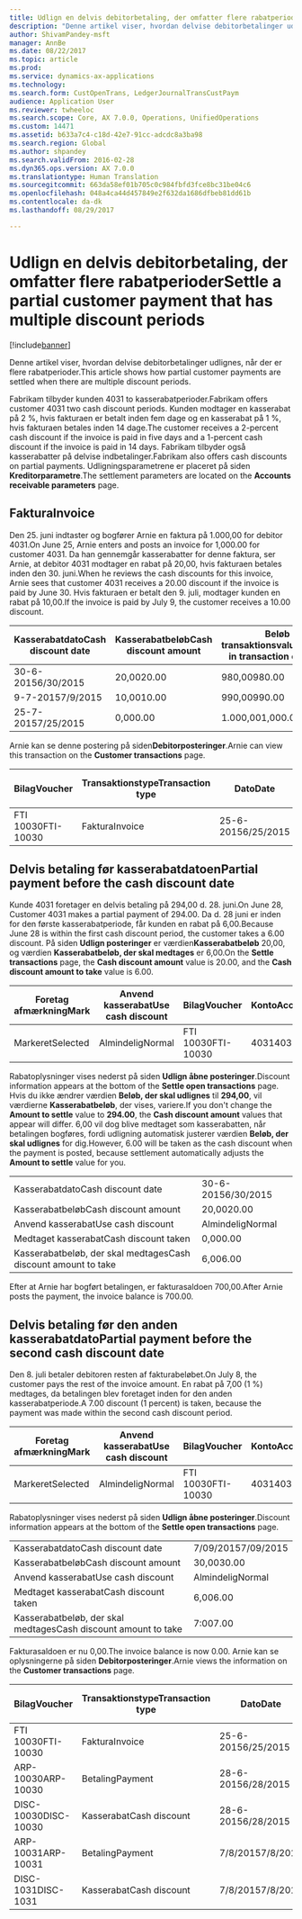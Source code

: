 ```yaml
---
title: Udlign en delvis debitorbetaling, der omfatter flere rabatperioder
description: "Denne artikel viser, hvordan delvise debitorbetalinger udlignes, når der er flere rabatperioder."
author: ShivamPandey-msft
manager: AnnBe
ms.date: 08/22/2017
ms.topic: article
ms.prod: 
ms.service: dynamics-ax-applications
ms.technology: 
ms.search.form: CustOpenTrans, LedgerJournalTransCustPaym
audience: Application User
ms.reviewer: twheeloc
ms.search.scope: Core, AX 7.0.0, Operations, UnifiedOperations
ms.custom: 14471
ms.assetid: b633a7c4-c18d-42e7-91cc-adcdc8a3ba98
ms.search.region: Global
ms.author: shpandey
ms.search.validFrom: 2016-02-28
ms.dyn365.ops.version: AX 7.0.0
ms.translationtype: Human Translation
ms.sourcegitcommit: 663da58ef01b705c0c984fbfd3fce8bc31be04c6
ms.openlocfilehash: 048a4ca44d457849e2f632da1686dfbeb81dd61b
ms.contentlocale: da-dk
ms.lasthandoff: 08/29/2017

---
```


# <a name="settle-a-partial-customer-payment-that-has-multiple-discount-periods"></a><span data-ttu-id="4e9aa-103">Udlign en delvis debitorbetaling, der omfatter flere rabatperioder</span><span class="sxs-lookup"><span data-stu-id="4e9aa-103">Settle a partial customer payment that has multiple discount periods</span></span>

[!include[banner](../includes/banner.md)]


<span data-ttu-id="4e9aa-104">Denne artikel viser, hvordan delvise debitorbetalinger udlignes, når der er flere rabatperioder.</span><span class="sxs-lookup"><span data-stu-id="4e9aa-104">This article shows how partial customer payments are settled when there are multiple discount periods.</span></span>

<span data-ttu-id="4e9aa-105">Fabrikam tilbyder kunden 4031 to kasserabatperioder.</span><span class="sxs-lookup"><span data-stu-id="4e9aa-105">Fabrikam offers customer 4031 two cash discount periods.</span></span> <span data-ttu-id="4e9aa-106">Kunden modtager en kasserabat på 2 %, hvis fakturaen er betalt inden fem dage og en kasserabat på 1 %, hvis fakturaen betales inden 14 dage.</span><span class="sxs-lookup"><span data-stu-id="4e9aa-106">The customer receives a 2-percent cash discount if the invoice is paid in five days and a 1-percent cash discount if the invoice is paid in 14 days.</span></span> <span data-ttu-id="4e9aa-107">Fabrikam tilbyder også kasserabatter på delvise indbetalinger.</span><span class="sxs-lookup"><span data-stu-id="4e9aa-107">Fabrikam also offers cash discounts on partial payments.</span></span> <span data-ttu-id="4e9aa-108">Udligningsparametrene er placeret på siden **Kreditorparametre**.</span><span class="sxs-lookup"><span data-stu-id="4e9aa-108">The settlement parameters are located on the **Accounts receivable parameters** page.</span></span>

## <a name="invoice"></a><span data-ttu-id="4e9aa-109">Faktura</span><span class="sxs-lookup"><span data-stu-id="4e9aa-109">Invoice</span></span>
<span data-ttu-id="4e9aa-110">Den 25. juni indtaster og bogfører Arnie en faktura på 1.000,00 for debitor 4031.</span><span class="sxs-lookup"><span data-stu-id="4e9aa-110">On June 25, Arnie enters and posts an invoice for 1,000.00 for customer 4031.</span></span> <span data-ttu-id="4e9aa-111">Da han gennemgår kasserabatter for denne faktura, ser Arnie, at debitor 4031 modtager en rabat på 20,00, hvis fakturaen betales inden den 30. juni.</span><span class="sxs-lookup"><span data-stu-id="4e9aa-111">When he reviews the cash discounts for this invoice, Arnie sees that customer 4031 receives a 20.00 discount if the invoice is paid by June 30.</span></span> <span data-ttu-id="4e9aa-112">Hvis fakturaen er betalt den 9. juli, modtager kunden en rabat på 10,00.</span><span class="sxs-lookup"><span data-stu-id="4e9aa-112">If the invoice is paid by July 9, the customer receives a 10.00 discount.</span></span>

| <span data-ttu-id="4e9aa-113">Kasserabatdato</span><span class="sxs-lookup"><span data-stu-id="4e9aa-113">Cash discount date</span></span> | <span data-ttu-id="4e9aa-114">Kasserabatbeløb</span><span class="sxs-lookup"><span data-stu-id="4e9aa-114">Cash discount amount</span></span> | <span data-ttu-id="4e9aa-115">Beløb i transaktionsvaluta</span><span class="sxs-lookup"><span data-stu-id="4e9aa-115">Amount in transaction currency</span></span> |
|--------------------|----------------------|--------------------------------|
| <span data-ttu-id="4e9aa-116">30-6-2015</span><span class="sxs-lookup"><span data-stu-id="4e9aa-116">6/30/2015</span></span>          | <span data-ttu-id="4e9aa-117">20,00</span><span class="sxs-lookup"><span data-stu-id="4e9aa-117">20.00</span></span>                | <span data-ttu-id="4e9aa-118">980,00</span><span class="sxs-lookup"><span data-stu-id="4e9aa-118">980.00</span></span>                         |
| <span data-ttu-id="4e9aa-119">9-7-2015</span><span class="sxs-lookup"><span data-stu-id="4e9aa-119">7/9/2015</span></span>           | <span data-ttu-id="4e9aa-120">10,00</span><span class="sxs-lookup"><span data-stu-id="4e9aa-120">10.00</span></span>                | <span data-ttu-id="4e9aa-121">990,00</span><span class="sxs-lookup"><span data-stu-id="4e9aa-121">990.00</span></span>                         |
| <span data-ttu-id="4e9aa-122">25-7-2015</span><span class="sxs-lookup"><span data-stu-id="4e9aa-122">7/25/2015</span></span>          | <span data-ttu-id="4e9aa-123">0,00</span><span class="sxs-lookup"><span data-stu-id="4e9aa-123">0.00</span></span>                 | <span data-ttu-id="4e9aa-124">1.000,00</span><span class="sxs-lookup"><span data-stu-id="4e9aa-124">1,000.00</span></span>                       |

<span data-ttu-id="4e9aa-125">Arnie kan se denne postering på siden**Debitorposteringer**.</span><span class="sxs-lookup"><span data-stu-id="4e9aa-125">Arnie can view this transaction on the **Customer transactions** page.</span></span>

| <span data-ttu-id="4e9aa-126">Bilag</span><span class="sxs-lookup"><span data-stu-id="4e9aa-126">Voucher</span></span>   | <span data-ttu-id="4e9aa-127">Transaktionstype</span><span class="sxs-lookup"><span data-stu-id="4e9aa-127">Transaction type</span></span> | <span data-ttu-id="4e9aa-128">Dato</span><span class="sxs-lookup"><span data-stu-id="4e9aa-128">Date</span></span>      | <span data-ttu-id="4e9aa-129">Faktura</span><span class="sxs-lookup"><span data-stu-id="4e9aa-129">Invoice</span></span> | <span data-ttu-id="4e9aa-130">Beløb i transaktionsvalutadebet</span><span class="sxs-lookup"><span data-stu-id="4e9aa-130">Amount in transaction currency debit</span></span> | <span data-ttu-id="4e9aa-131">Beløb i transaktionsvalutakredit</span><span class="sxs-lookup"><span data-stu-id="4e9aa-131">Amount in transaction currency credit</span></span> | <span data-ttu-id="4e9aa-132">Saldo</span><span class="sxs-lookup"><span data-stu-id="4e9aa-132">Balance</span></span>  | <span data-ttu-id="4e9aa-133">Valuta</span><span class="sxs-lookup"><span data-stu-id="4e9aa-133">Currency</span></span> |
|-----------|------------------|-----------|---------|--------------------------------------|---------------------------------------|----------|----------|
| <span data-ttu-id="4e9aa-134">FTI 10030</span><span class="sxs-lookup"><span data-stu-id="4e9aa-134">FTI-10030</span></span> | <span data-ttu-id="4e9aa-135">Faktura</span><span class="sxs-lookup"><span data-stu-id="4e9aa-135">Invoice</span></span>          | <span data-ttu-id="4e9aa-136">25-6-2015</span><span class="sxs-lookup"><span data-stu-id="4e9aa-136">6/25/2015</span></span> | <span data-ttu-id="4e9aa-137">10030</span><span class="sxs-lookup"><span data-stu-id="4e9aa-137">10030</span></span>   | <span data-ttu-id="4e9aa-138">1.000,00</span><span class="sxs-lookup"><span data-stu-id="4e9aa-138">1,000.00</span></span>                             |                                       | <span data-ttu-id="4e9aa-139">1.000,00</span><span class="sxs-lookup"><span data-stu-id="4e9aa-139">1,000.00</span></span> | <span data-ttu-id="4e9aa-140">USD</span><span class="sxs-lookup"><span data-stu-id="4e9aa-140">USD</span></span>      |

## <a name="partial-payment-before-the-cash-discount-date"></a><span data-ttu-id="4e9aa-141">Delvis betaling før kasserabatdatoen</span><span class="sxs-lookup"><span data-stu-id="4e9aa-141">Partial payment before the cash discount date</span></span>
<span data-ttu-id="4e9aa-142">Kunde 4031 foretager en delvis betaling på 294,00 d. 28. juni.</span><span class="sxs-lookup"><span data-stu-id="4e9aa-142">On June 28, Customer 4031 makes a partial payment of 294.00.</span></span> <span data-ttu-id="4e9aa-143">Da d. 28 juni er inden for den første kasserabatperiode, får kunden en rabat på 6,00.</span><span class="sxs-lookup"><span data-stu-id="4e9aa-143">Because June 28 is within the first cash discount period, the customer takes a 6.00 discount.</span></span> <span data-ttu-id="4e9aa-144">På siden **Udlign posteringer** er værdien**Kasserabatbeløb** 20,00, og værdien **Kasserabatbeløb, der skal medtages** er 6,00.</span><span class="sxs-lookup"><span data-stu-id="4e9aa-144">On the **Settle transactions** page, the **Cash discount amount** value is 20.00, and the **Cash discount amount to take** value is 6.00.</span></span>

| <span data-ttu-id="4e9aa-145">Foretag afmærkning</span><span class="sxs-lookup"><span data-stu-id="4e9aa-145">Mark</span></span>     | <span data-ttu-id="4e9aa-146">Anvend kasserabat</span><span class="sxs-lookup"><span data-stu-id="4e9aa-146">Use cash discount</span></span> | <span data-ttu-id="4e9aa-147">Bilag</span><span class="sxs-lookup"><span data-stu-id="4e9aa-147">Voucher</span></span>   | <span data-ttu-id="4e9aa-148">Konto</span><span class="sxs-lookup"><span data-stu-id="4e9aa-148">Account</span></span> | <span data-ttu-id="4e9aa-149">Dato</span><span class="sxs-lookup"><span data-stu-id="4e9aa-149">Date</span></span>      | <span data-ttu-id="4e9aa-150">Forfaldsdato</span><span class="sxs-lookup"><span data-stu-id="4e9aa-150">Due date</span></span>  | <span data-ttu-id="4e9aa-151">Faktura</span><span class="sxs-lookup"><span data-stu-id="4e9aa-151">Invoice</span></span> | <span data-ttu-id="4e9aa-152">Beløb i transaktionsvaluta</span><span class="sxs-lookup"><span data-stu-id="4e9aa-152">Amount in transaction currency</span></span> | <span data-ttu-id="4e9aa-153">Valuta</span><span class="sxs-lookup"><span data-stu-id="4e9aa-153">Currency</span></span> | <span data-ttu-id="4e9aa-154">Beløb, der skal udlignes</span><span class="sxs-lookup"><span data-stu-id="4e9aa-154">Amount to settle</span></span> |
|----------|-------------------|-----------|---------|-----------|-----------|---------|--------------------------------|----------|------------------|
| <span data-ttu-id="4e9aa-155">Markeret</span><span class="sxs-lookup"><span data-stu-id="4e9aa-155">Selected</span></span> | <span data-ttu-id="4e9aa-156">Almindelig</span><span class="sxs-lookup"><span data-stu-id="4e9aa-156">Normal</span></span>            | <span data-ttu-id="4e9aa-157">FTI 10030</span><span class="sxs-lookup"><span data-stu-id="4e9aa-157">FTI-10030</span></span> | <span data-ttu-id="4e9aa-158">4031</span><span class="sxs-lookup"><span data-stu-id="4e9aa-158">4031</span></span>    | <span data-ttu-id="4e9aa-159">25-6-2015</span><span class="sxs-lookup"><span data-stu-id="4e9aa-159">6/25/2015</span></span> | <span data-ttu-id="4e9aa-160">25-7-2015</span><span class="sxs-lookup"><span data-stu-id="4e9aa-160">7/25/2015</span></span> | <span data-ttu-id="4e9aa-161">10030</span><span class="sxs-lookup"><span data-stu-id="4e9aa-161">10030</span></span>   | <span data-ttu-id="4e9aa-162">1.000,00</span><span class="sxs-lookup"><span data-stu-id="4e9aa-162">1,000.00</span></span>                       | <span data-ttu-id="4e9aa-163">USD</span><span class="sxs-lookup"><span data-stu-id="4e9aa-163">USD</span></span>      | <span data-ttu-id="4e9aa-164">294,00</span><span class="sxs-lookup"><span data-stu-id="4e9aa-164">294.00</span></span>           |

<span data-ttu-id="4e9aa-165">Rabatoplysninger vises nederst på siden **Udlign åbne posteringer**.</span><span class="sxs-lookup"><span data-stu-id="4e9aa-165">Discount information appears at the bottom of the **Settle open transactions** page.</span></span> <span data-ttu-id="4e9aa-166">Hvis du ikke ændrer værdien **Beløb, der skal udlignes** til **294,00**, vil værdierne **Kasserabatbeløb**, der vises, variere.</span><span class="sxs-lookup"><span data-stu-id="4e9aa-166">If you don't change the **Amount to settle** value to **294.00**, the **Cash discount amount** values that appear will differ.</span></span> <span data-ttu-id="4e9aa-167">6,00 vil dog blive medtaget som kasserabatten, når betalingen bogføres, fordi udligning automatisk justerer værdien **Beløb, der skal udlignes** for dig.</span><span class="sxs-lookup"><span data-stu-id="4e9aa-167">However, 6.00 will be taken as the cash discount when the payment is posted, because settlement automatically adjusts the **Amount to settle** value for you.</span></span>

|                              |           |
|------------------------------|-----------|
| <span data-ttu-id="4e9aa-168">Kasserabatdato</span><span class="sxs-lookup"><span data-stu-id="4e9aa-168">Cash discount date</span></span>           | <span data-ttu-id="4e9aa-169">30-6-2015</span><span class="sxs-lookup"><span data-stu-id="4e9aa-169">6/30/2015</span></span> |
| <span data-ttu-id="4e9aa-170">Kasserabatbeløb</span><span class="sxs-lookup"><span data-stu-id="4e9aa-170">Cash discount amount</span></span>         | <span data-ttu-id="4e9aa-171">20,00</span><span class="sxs-lookup"><span data-stu-id="4e9aa-171">20.00</span></span>     |
| <span data-ttu-id="4e9aa-172">Anvend kasserabat</span><span class="sxs-lookup"><span data-stu-id="4e9aa-172">Use cash discount</span></span>            | <span data-ttu-id="4e9aa-173">Almindelig</span><span class="sxs-lookup"><span data-stu-id="4e9aa-173">Normal</span></span>    |
| <span data-ttu-id="4e9aa-174">Medtaget kasserabat</span><span class="sxs-lookup"><span data-stu-id="4e9aa-174">Cash discount taken</span></span>          | <span data-ttu-id="4e9aa-175">0,00</span><span class="sxs-lookup"><span data-stu-id="4e9aa-175">0.00</span></span>      |
| <span data-ttu-id="4e9aa-176">Kasserabatbeløb, der skal medtages</span><span class="sxs-lookup"><span data-stu-id="4e9aa-176">Cash discount amount to take</span></span> | <span data-ttu-id="4e9aa-177">6,00</span><span class="sxs-lookup"><span data-stu-id="4e9aa-177">6.00</span></span>      |

<span data-ttu-id="4e9aa-178">Efter at Arnie har bogført betalingen, er fakturasaldoen 700,00.</span><span class="sxs-lookup"><span data-stu-id="4e9aa-178">After Arnie posts the payment, the invoice balance is 700.00.</span></span>

## <a name="partial-payment-before-the-second-cash-discount-date"></a><span data-ttu-id="4e9aa-179">Delvis betaling før den anden kasserabatdato</span><span class="sxs-lookup"><span data-stu-id="4e9aa-179">Partial payment before the second cash discount date</span></span>
<span data-ttu-id="4e9aa-180">Den 8. juli betaler debitoren resten af fakturabeløbet.</span><span class="sxs-lookup"><span data-stu-id="4e9aa-180">On July 8, the customer pays the rest of the invoice amount.</span></span> <span data-ttu-id="4e9aa-181">En rabat på 7,00 (1 %) medtages, da betalingen blev foretaget inden for den anden kasserabatperiode.</span><span class="sxs-lookup"><span data-stu-id="4e9aa-181">A 7.00 discount (1 percent) is taken, because the payment was made within the second cash discount period.</span></span>

| <span data-ttu-id="4e9aa-182">Foretag afmærkning</span><span class="sxs-lookup"><span data-stu-id="4e9aa-182">Mark</span></span>     | <span data-ttu-id="4e9aa-183">Anvend kasserabat</span><span class="sxs-lookup"><span data-stu-id="4e9aa-183">Use cash discount</span></span> | <span data-ttu-id="4e9aa-184">Bilag</span><span class="sxs-lookup"><span data-stu-id="4e9aa-184">Voucher</span></span>   | <span data-ttu-id="4e9aa-185">Konto</span><span class="sxs-lookup"><span data-stu-id="4e9aa-185">Account</span></span> | <span data-ttu-id="4e9aa-186">Dato</span><span class="sxs-lookup"><span data-stu-id="4e9aa-186">Date</span></span>      | <span data-ttu-id="4e9aa-187">Forfaldsdato</span><span class="sxs-lookup"><span data-stu-id="4e9aa-187">Due date</span></span>  | <span data-ttu-id="4e9aa-188">Faktura</span><span class="sxs-lookup"><span data-stu-id="4e9aa-188">Invoice</span></span> | <span data-ttu-id="4e9aa-189">Beløb i transaktionsvalutadebet</span><span class="sxs-lookup"><span data-stu-id="4e9aa-189">Amount in transaction currency debit</span></span> | <span data-ttu-id="4e9aa-190">Beløb i transaktionsvalutakredit</span><span class="sxs-lookup"><span data-stu-id="4e9aa-190">Amount in transaction currency credit</span></span> | <span data-ttu-id="4e9aa-191">Valuta</span><span class="sxs-lookup"><span data-stu-id="4e9aa-191">Currency</span></span> | <span data-ttu-id="4e9aa-192">Beløb, der skal udlignes</span><span class="sxs-lookup"><span data-stu-id="4e9aa-192">Amount to settle</span></span> |
|----------|-------------------|-----------|---------|-----------|-----------|---------|--------------------------------------|---------------------------------------|----------|------------------|
| <span data-ttu-id="4e9aa-193">Markeret</span><span class="sxs-lookup"><span data-stu-id="4e9aa-193">Selected</span></span> | <span data-ttu-id="4e9aa-194">Almindelig</span><span class="sxs-lookup"><span data-stu-id="4e9aa-194">Normal</span></span>            | <span data-ttu-id="4e9aa-195">FTI 10030</span><span class="sxs-lookup"><span data-stu-id="4e9aa-195">FTI-10030</span></span> | <span data-ttu-id="4e9aa-196">4031</span><span class="sxs-lookup"><span data-stu-id="4e9aa-196">4031</span></span>    | <span data-ttu-id="4e9aa-197">25-6-2015</span><span class="sxs-lookup"><span data-stu-id="4e9aa-197">6/25/2015</span></span> | <span data-ttu-id="4e9aa-198">25-7-2015</span><span class="sxs-lookup"><span data-stu-id="4e9aa-198">7/25/2015</span></span> | <span data-ttu-id="4e9aa-199">10030</span><span class="sxs-lookup"><span data-stu-id="4e9aa-199">10030</span></span>   | <span data-ttu-id="4e9aa-200">700,00</span><span class="sxs-lookup"><span data-stu-id="4e9aa-200">700.00</span></span>                               |                                       | <span data-ttu-id="4e9aa-201">USD</span><span class="sxs-lookup"><span data-stu-id="4e9aa-201">USD</span></span>      | <span data-ttu-id="4e9aa-202">693,00</span><span class="sxs-lookup"><span data-stu-id="4e9aa-202">693.00</span></span>           |

<span data-ttu-id="4e9aa-203">Rabatoplysninger vises nederst på siden **Udlign åbne posteringer**.</span><span class="sxs-lookup"><span data-stu-id="4e9aa-203">Discount information appears at the bottom of the **Settle open transactions** page.</span></span>

|                              |           |
|------------------------------|-----------|
| <span data-ttu-id="4e9aa-204">Kasserabatdato</span><span class="sxs-lookup"><span data-stu-id="4e9aa-204">Cash discount date</span></span>           | <span data-ttu-id="4e9aa-205">7/09/2015</span><span class="sxs-lookup"><span data-stu-id="4e9aa-205">7/09/2015</span></span> |
| <span data-ttu-id="4e9aa-206">Kasserabatbeløb</span><span class="sxs-lookup"><span data-stu-id="4e9aa-206">Cash discount amount</span></span>         | <span data-ttu-id="4e9aa-207">30,00</span><span class="sxs-lookup"><span data-stu-id="4e9aa-207">30.00</span></span>     |
| <span data-ttu-id="4e9aa-208">Anvend kasserabat</span><span class="sxs-lookup"><span data-stu-id="4e9aa-208">Use cash discount</span></span>            | <span data-ttu-id="4e9aa-209">Almindelig</span><span class="sxs-lookup"><span data-stu-id="4e9aa-209">Normal</span></span>    |
| <span data-ttu-id="4e9aa-210">Medtaget kasserabat</span><span class="sxs-lookup"><span data-stu-id="4e9aa-210">Cash discount taken</span></span>          | <span data-ttu-id="4e9aa-211">6,00</span><span class="sxs-lookup"><span data-stu-id="4e9aa-211">6.00</span></span>      |
| <span data-ttu-id="4e9aa-212">Kasserabatbeløb, der skal medtages</span><span class="sxs-lookup"><span data-stu-id="4e9aa-212">Cash discount amount to take</span></span> | <span data-ttu-id="4e9aa-213">7:00</span><span class="sxs-lookup"><span data-stu-id="4e9aa-213">7.00</span></span>      |

<span data-ttu-id="4e9aa-214">Fakturasaldoen er nu 0,00.</span><span class="sxs-lookup"><span data-stu-id="4e9aa-214">The invoice balance is now 0.00.</span></span> <span data-ttu-id="4e9aa-215">Arnie kan se oplysningerne på siden **Debitorposteringer**.</span><span class="sxs-lookup"><span data-stu-id="4e9aa-215">Arnie views the information on the **Customer transactions** page.</span></span>

| <span data-ttu-id="4e9aa-216">Bilag</span><span class="sxs-lookup"><span data-stu-id="4e9aa-216">Voucher</span></span>    | <span data-ttu-id="4e9aa-217">Transaktionstype</span><span class="sxs-lookup"><span data-stu-id="4e9aa-217">Transaction type</span></span> | <span data-ttu-id="4e9aa-218">Dato</span><span class="sxs-lookup"><span data-stu-id="4e9aa-218">Date</span></span>      | <span data-ttu-id="4e9aa-219">Faktura</span><span class="sxs-lookup"><span data-stu-id="4e9aa-219">Invoice</span></span> | <span data-ttu-id="4e9aa-220">Beløb i transaktionsvalutadebet</span><span class="sxs-lookup"><span data-stu-id="4e9aa-220">Amount in transaction currency debit</span></span> | <span data-ttu-id="4e9aa-221">Beløb i transaktionsvalutakredit</span><span class="sxs-lookup"><span data-stu-id="4e9aa-221">Amount in transaction currency credit</span></span> | <span data-ttu-id="4e9aa-222">Saldo</span><span class="sxs-lookup"><span data-stu-id="4e9aa-222">Balance</span></span> | <span data-ttu-id="4e9aa-223">Valuta</span><span class="sxs-lookup"><span data-stu-id="4e9aa-223">Currency</span></span> |
|------------|------------------|-----------|---------|--------------------------------------|---------------------------------------|---------|----------|
| <span data-ttu-id="4e9aa-224">FTI 10030</span><span class="sxs-lookup"><span data-stu-id="4e9aa-224">FTI-10030</span></span>  | <span data-ttu-id="4e9aa-225">Faktura</span><span class="sxs-lookup"><span data-stu-id="4e9aa-225">Invoice</span></span>          | <span data-ttu-id="4e9aa-226">25-6-2015</span><span class="sxs-lookup"><span data-stu-id="4e9aa-226">6/25/2015</span></span> | <span data-ttu-id="4e9aa-227">10030</span><span class="sxs-lookup"><span data-stu-id="4e9aa-227">10030</span></span>   | <span data-ttu-id="4e9aa-228">1.000,00</span><span class="sxs-lookup"><span data-stu-id="4e9aa-228">1,000.00</span></span>                             |                                       | <span data-ttu-id="4e9aa-229">0,00</span><span class="sxs-lookup"><span data-stu-id="4e9aa-229">0.00</span></span>    | <span data-ttu-id="4e9aa-230">USD</span><span class="sxs-lookup"><span data-stu-id="4e9aa-230">USD</span></span>      |
| <span data-ttu-id="4e9aa-231">ARP-10030</span><span class="sxs-lookup"><span data-stu-id="4e9aa-231">ARP-10030</span></span>  |  <span data-ttu-id="4e9aa-232">Betaling</span><span class="sxs-lookup"><span data-stu-id="4e9aa-232">Payment</span></span>         | <span data-ttu-id="4e9aa-233">28-6-2015</span><span class="sxs-lookup"><span data-stu-id="4e9aa-233">6/28/2015</span></span> |         |                                      | <span data-ttu-id="4e9aa-234">294,00</span><span class="sxs-lookup"><span data-stu-id="4e9aa-234">294.00</span></span>                                | <span data-ttu-id="4e9aa-235">0,00</span><span class="sxs-lookup"><span data-stu-id="4e9aa-235">0.00</span></span>    | <span data-ttu-id="4e9aa-236">USD</span><span class="sxs-lookup"><span data-stu-id="4e9aa-236">USD</span></span>      |
| <span data-ttu-id="4e9aa-237">DISC-10030</span><span class="sxs-lookup"><span data-stu-id="4e9aa-237">DISC-10030</span></span> |  <span data-ttu-id="4e9aa-238">Kasserabat</span><span class="sxs-lookup"><span data-stu-id="4e9aa-238">Cash discount</span></span>   | <span data-ttu-id="4e9aa-239">28-6-2015</span><span class="sxs-lookup"><span data-stu-id="4e9aa-239">6/28/2015</span></span> |         |                                      | <span data-ttu-id="4e9aa-240">6,00</span><span class="sxs-lookup"><span data-stu-id="4e9aa-240">6.00</span></span>                                  | <span data-ttu-id="4e9aa-241">0,00</span><span class="sxs-lookup"><span data-stu-id="4e9aa-241">0.00</span></span>    | <span data-ttu-id="4e9aa-242">USD</span><span class="sxs-lookup"><span data-stu-id="4e9aa-242">USD</span></span>      |
| <span data-ttu-id="4e9aa-243">ARP-10031</span><span class="sxs-lookup"><span data-stu-id="4e9aa-243">ARP-10031</span></span>  |  <span data-ttu-id="4e9aa-244">Betaling</span><span class="sxs-lookup"><span data-stu-id="4e9aa-244">Payment</span></span>         | <span data-ttu-id="4e9aa-245">7/8/2015</span><span class="sxs-lookup"><span data-stu-id="4e9aa-245">7/8/2015</span></span>  |         |                                      | <span data-ttu-id="4e9aa-246">693,00</span><span class="sxs-lookup"><span data-stu-id="4e9aa-246">693.00</span></span>                                | <span data-ttu-id="4e9aa-247">0,00</span><span class="sxs-lookup"><span data-stu-id="4e9aa-247">0.00</span></span>    | <span data-ttu-id="4e9aa-248">USD</span><span class="sxs-lookup"><span data-stu-id="4e9aa-248">USD</span></span>      |
| <span data-ttu-id="4e9aa-249">DISC-1031</span><span class="sxs-lookup"><span data-stu-id="4e9aa-249">DISC-1031</span></span>  |  <span data-ttu-id="4e9aa-250">Kasserabat</span><span class="sxs-lookup"><span data-stu-id="4e9aa-250">Cash discount</span></span>   | <span data-ttu-id="4e9aa-251">7/8/2015</span><span class="sxs-lookup"><span data-stu-id="4e9aa-251">7/8/2015</span></span>  |         |                                      | <span data-ttu-id="4e9aa-252">7:00</span><span class="sxs-lookup"><span data-stu-id="4e9aa-252">7.00</span></span>                                  | <span data-ttu-id="4e9aa-253">0,00</span><span class="sxs-lookup"><span data-stu-id="4e9aa-253">0.00</span></span>    | <span data-ttu-id="4e9aa-254">USD</span><span class="sxs-lookup"><span data-stu-id="4e9aa-254">USD</span></span>      |






